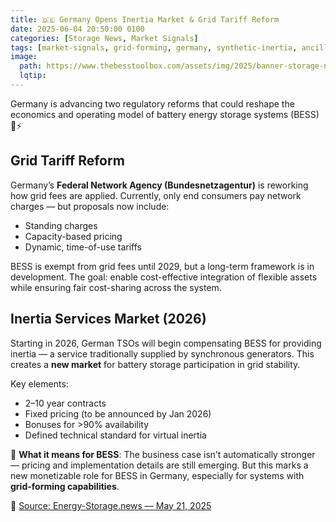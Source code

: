 ```yaml
---
title: 🇩🇪 Germany Opens Inertia Market & Grid Tariff Reform
date: 2025-06-04 20:50:00 0100
categories: [Storage News, Market Signals]
tags: [market-signals, grid-forming, germany, synthetic-inertia, ancillary-services]
image:
  path: https://www.thebesstoolbox.com/assets/img/2025/banner-storage-news-market-signals.png
  lqtip:
---
```


Germany is advancing two regulatory reforms that could reshape the economics and operating model of battery energy storage systems (BESS) 🔋⚡

## Grid Tariff Reform  
Germany’s **Federal Network Agency (Bundesnetzagentur)** is reworking how grid fees are applied. Currently, only end consumers pay network charges — but proposals now include:

- Standing charges  
- Capacity-based pricing  
- Dynamic, time-of-use tariffs  

BESS is exempt from grid fees until 2029, but a long-term framework is in development. The goal: enable cost-effective integration of flexible assets while ensuring fair cost-sharing across the system.

## Inertia Services Market (2026)  
Starting in 2026, German TSOs will begin compensating BESS for providing inertia — a service traditionally supplied by synchronous generators. This creates a **new market** for battery storage participation in grid stability.

Key elements:
- 2–10 year contracts  
- Fixed pricing (to be announced by Jan 2026)  
- Bonuses for >90% availability  
- Defined technical standard for virtual inertia  

🧠 **What it means for BESS**: The business case isn’t automatically stronger — pricing and implementation details are still emerging. But this marks a new monetizable role for BESS in Germany, especially for systems with **grid-forming capabilities**.

📖 [Source: Energy-Storage.news — May 21, 2025](https://www.energy-storage.news/germany-opening-up-inertia-services-for-bess-discussing-grid-fee-reforms/)
